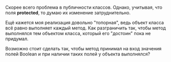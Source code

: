 Скорее всего проблема в публичности классов.
Однако, учитывая, что поля **protected**, то думаю их изменение
затруднительно.

Ещё кажется моя реализация довольно "топорная",
ведь объект класса всё равно выполняет каждый метод.
Как разграничить так, чтобы метод выполнялся тем объектом класса,
который его "достоин" пока не придумал.

Возможно стоит сделать так, чтобы метод принимал на вход 
значения полей Boolean и при наличии таких полей у объекта выполнялся?